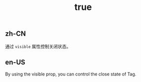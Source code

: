 ﻿---
order: 5
title:
  zh-CN: 控制关闭状态 
  en-US: Controlled 
---

## zh-CN

通过 `visible` 属性控制关闭状态。

## en-US

By using the visible prop, you can control the close state of Tag.
